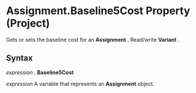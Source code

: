 
# Assignment.Baseline5Cost Property (Project)

Gets or sets the baseline cost for an  **Assignment** . Read/write **Variant** .


## Syntax

 _expression_ . **Baseline5Cost**

 _expression_ A variable that represents an **Assignment** object.

